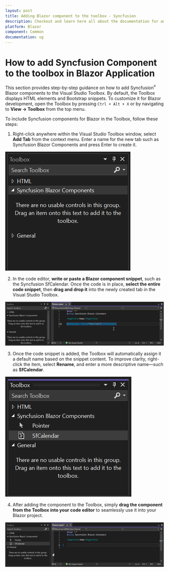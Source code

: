 ```yaml
---
layout: post
title: Adding Blazor component to the toolbox - Syncfusion
description: Checkout and learn here all about the documentation for adding Syncfusion Blazor component to the toolbox in Blazor
platform: Blazor
component: Common
documentation: ug
---
```


# How to add Syncfusion Component to the toolbox in Blazor Application

This section provides step-by-step guidance on how to add Syncfusion<sup style="font-size:70%">&reg;</sup> Blazor components to the Visual Studio Toolbox. By default, the Toolbox displays HTML elements and Bootstrap snippets. To customize it for Blazor development, open the Toolbox by pressing `Ctrl + Alt + X` or by navigating to **View → Toolbox** from the top menu.

To include Syncfusion components for Blazor in the Toolbox, follow these steps:

1. Right-click anywhere within the Visual Studio Toolbox window, select **Add Tab** from the context menu. Enter a name for the new tab such as Syncfusion Blazor Components and press Enter to create it.

![Add new tab in toolbox](images/new-tab-toolbox.png)

2. In the code editor, **write or paste a Blazor component snippet**, such as the Syncfusion SfCalendar. Once the code is in place, **select the entire code snippet**, then **drag and drop it** into the newly created tab in the Visual Studio Toolbox.

![Add code snippet to toolbox](images/add-snippet.gif)

3. Once the code snippet is added, the Toolbox will automatically assign it a default name based on the snippet content.
To improve clarity, right-click the item, select **Rename**, and enter a more descriptive name—such as **SfCalendar**.

![Update name](images/update-name.png)

4. After adding the component to the Toolbox, simply **drag the component from the Toolbox into your code editor** to seamlessly use it into your Blazor project.

![Drag component to editor](images/drag-component.gif)
